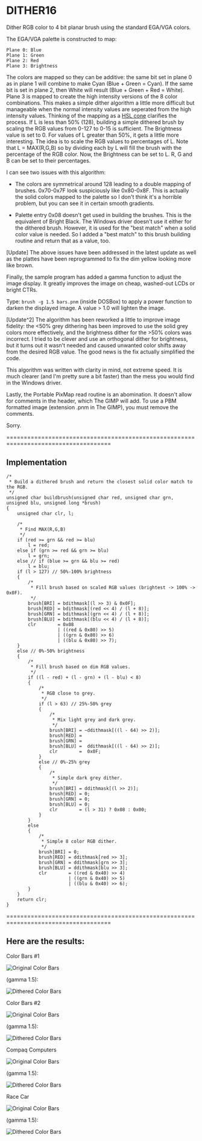 # DITHER16
Dither RGB color to 4 bit planar brush using the standard EGA/VGA colors.

The EGA/VGA palette is constructed to map:

    Plane 0: Blue
    Plane 1: Green
    Plane 2: Red
    Plane 3: Brightness

The colors are mapped so they can be additive: the same bit set in plane 0 as in plane 1 will combine to make Cyan (Blue + Green = Cyan). If the same bit is set in plane 2, then White will result (Blue + Green + Red = White). Plane 3 is mapped to create the high intensity versions of the 8 color combinations.  This makes a simple dither algorithm a little more difficult but manageable when the normal intensity values are seperated from the high intensity values. Thinking of the mapping as a [HSL cone](https://en.wikipedia.org/wiki/HSL_and_HSV) clarifies the process. If L is less than 50% (128), building a simple dithered brush by scaling the RGB values from 0-127 to 0-15 is sufficient. The Brightness value is set to 0. For values of L greater than 50%, it gets a little more interesting. The idea is to scale the RGB values to percentages of L. Note that L = MAX(R,G,B) so by dividing each by L will fill the brush with the percentage of the RGB color. Now, the Brightness can be set to L. R, G  and B can be set to their percentages.

I can see two issues with this algorithm:

+ The colors are symmetrical around 128 leading to a double mapping of brushes. 0x70-0x7F look suspiciously like 0x80-0x8F. This is actually the solid colors mapped to the palette so I don't think it's a horrible problem, but you can see it in certain smooth gradients.

+ Palette entry 0x08 doesn't get used in building the brushes. This is the equivalent of Bright Black. The Windows driver doesn't use it either for the dithered brush. However, it is used for the "best match" when a solid color value is needed. So I added a "best match" to this brush building routine and return that as a value, too.

[Update]
The above issues have been addressed in the latest update as well as the plattes have been reprogrammed to fix the dim yellow looking more like brown.

Finally, the sample program has added a gamma function to adjust the image display. It greatly improves the image on cheap, washed-out LCDs or bright CTRs.

Type: `brush -g 1.5 bars.pnm` (inside DOSBox) to apply a power function to darken the displayed image. A value > 1.0 will lighten the image.

[Update^2]
The algorithm has been reworked a little to improve image fidelity: the <50% grey dithering has been improved to use the solid grey colors more effectively, and the brightness dither for the >50% colors was incorrect. I tried to be clever and use an orthogonal dither for brightness, but it turns out it wasn't needed and caused unwanted color shifts away from the desired RGB value. The good news is the fix actually simplified the code.

This algorithm was written with clarity in mind, not extreme speed. It is much clearer (and I'm pretty sure a bit faster) than the mess you would find in the Windows driver.

Lastly, the Portable PixMap read routine is an abomination. It doesn't allow for comments in the header, which The GIMP will add. To use a PBM formatted image (extension .pnm in The GIMP), you must remove the comments.

Sorry.

====================================================================================

## Implementation

```
/*
 * Build a dithered brush and return the closest solid color match to the RGB.
 */
unsigned char buildbrush(unsigned char red, unsigned char grn, unsigned blu, unsigned long *brush)
{
    unsigned char clr, l;

    /*
     * Find MAX(R,G,B)
     */
    if (red >= grn && red >= blu)
        l = red;
    else if (grn >= red && grn >= blu)
        l = grn;
    else // if (blue >= grn && blu >= red)
        l = blu;
    if (l > 127) // 50%-100% brightness
    {
        /*
         * Fill brush based on scaled RGB values (brightest -> 100% -> 0x0F).
         */
        brush[BRI] = bdithmask[(l >> 3) & 0x0F];
        brush[RED] = bdithmask[(red << 4) / (l + 8)];
        brush[GRN] = bdithmask[(grn << 4) / (l + 8)];
        brush[BLU] = bdithmask[(blu << 4) / (l + 8)];
        clr        = 0x08
                   | ((red & 0x80) >> 5)
                   | ((grn & 0x80) >> 6)
                   | ((blu & 0x80) >> 7);
    }
    else // 0%-50% brightness
    {
        /*
         * Fill brush based on dim RGB values.
         */
        if ((l - red) + (l - grn) + (l - blu) < 8)
        {
            /*
             * RGB close to grey.
             */
            if (l > 63) // 25%-50% grey
            {
                /*
                 * Mix light grey and dark grey.
                 */
                brush[BRI] = ~ddithmask[((l - 64) >> 2)];
                brush[RED] =
                brush[GRN] =
                brush[BLU] =  ddithmask[((l - 64) >> 2)];
                clr        =  0x0F;
            }
            else // 0%-25% grey
            {
                /*
                 * Simple dark grey dither.
                 */
                brush[BRI] = ddithmask[(l >> 2)];
                brush[RED] = 0;
                brush[GRN] = 0;
                brush[BLU] = 0;
                clr        = (l > 31) ? 0x08 : 0x00;
            }
        }
        else
        {
            /*
             * Simple 8 color RGB dither.
             */
            brush[BRI] = 0;
            brush[RED] = ddithmask[red >> 3];
            brush[GRN] = ddithmask[grn >> 3];
            brush[BLU] = ddithmask[blu >> 3];
            clr        = ((red & 0x40) >> 4)
                       | ((grn & 0x40) >> 5)
                       | ((blu & 0x40) >> 6);
        }
    }
    return clr;
}
```

====================================================================================

## Here are the results:

Color Bars #1

![Original Color Bars](https://github.com/dschmenk/DITHER16/blob/master/images/bars1.jpg)

(gamma 1.5):

![Dithered Color Bars](https://github.com/dschmenk/DITHER16/blob/master/images/bars1.a.png)


Color Bars #2

![Original Color Bars](https://github.com/dschmenk/DITHER16/blob/master/images/bars2.jpg)

(gamma 1.5):

![Dithered Color Bars](https://github.com/dschmenk/DITHER16/blob/master/images/bars2.a.png)

Compaq Computers

![Original Color Bars](https://github.com/dschmenk/DITHER16/blob/master/images/compaqs.jpg)

(gamma 1.5):

![Dithered Color Bars](https://github.com/dschmenk/DITHER16/blob/master/images/compaqs.a.png)

Race Car

![Original Color Bars](https://github.com/dschmenk/DITHER16/blob/master/images/racecar.jpg)

(gamma 1.5):

![Dithered Color Bars](https://github.com/dschmenk/DITHER16/blob/master/images/racecar.a.png)
